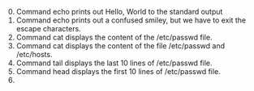 0. Command echo prints out Hello, World to the standard output
1. Command echo prints out a confused smiley, but we have to exit the escape characters.
2. Command cat displays the content of the /etc/passwd file.
3. Command cat displays the content of the file /etc/passwd and /etc/hosts.
4. Command tail displays the last 10 lines of /etc/passwd file.
5. Command head displays the first 10 lines of /etc/passwd file.
6. 
